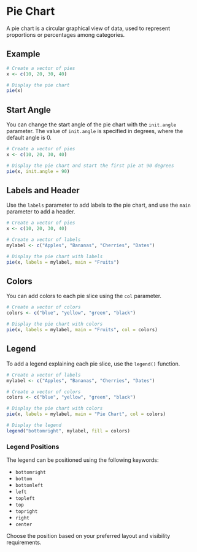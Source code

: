 # Pie Chart
A pie chart is a circular graphical view of data, used to represent proportions or percentages among categories.

## Example

```R
# Create a vector of pies
x <- c(10, 20, 30, 40)

# Display the pie chart
pie(x)
```

## Start Angle
You can change the start angle of the pie chart with the `init.angle` parameter. The value of `init.angle` is specified in degrees, where the default angle is 0.

```R
# Create a vector of pies
x <- c(10, 20, 30, 40)

# Display the pie chart and start the first pie at 90 degrees
pie(x, init.angle = 90)
```

## Labels and Header
Use the `labels` parameter to add labels to the pie chart, and use the `main` parameter to add a header.

```R
# Create a vector of pies
x <- c(10, 20, 30, 40)

# Create a vector of labels
mylabel <- c("Apples", "Bananas", "Cherries", "Dates")

# Display the pie chart with labels
pie(x, labels = mylabel, main = "Fruits")
```

## Colors
You can add colors to each pie slice using the `col` parameter.

```R
# Create a vector of colors
colors <- c("blue", "yellow", "green", "black")

# Display the pie chart with colors
pie(x, labels = mylabel, main = "Fruits", col = colors)
```

## Legend
To add a legend explaining each pie slice, use the `legend()` function.

```R
# Create a vector of labels
mylabel <- c("Apples", "Bananas", "Cherries", "Dates")

# Create a vector of colors
colors <- c("blue", "yellow", "green", "black")

# Display the pie chart with colors
pie(x, labels = mylabel, main = "Pie Chart", col = colors)

# Display the legend
legend("bottomright", mylabel, fill = colors)
```

### Legend Positions
The legend can be positioned using the following keywords:
- `bottomright`
- `bottom`
- `bottomleft`
- `left`
- `topleft`
- `top`
- `topright`
- `right`
- `center`

Choose the position based on your preferred layout and visibility requirements.

